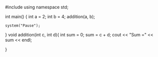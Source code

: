 #include <iostream>
using namespace std;

int main()
{
	int a = 2;
	int b = 4;
	addition(a, b);
	
	system("Pause");
}
void addition(int c, int d){
	int sum = 0;
	sum = c + d;
	cout << "Sum =" << sum << endl;
	

}
